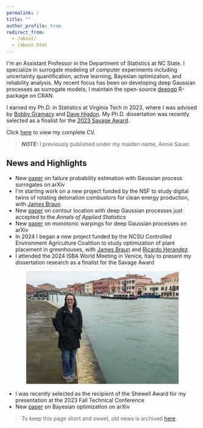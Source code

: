 ```yaml
---
permalink: /
title: ""
author_profile: true
redirect_from: 
  - /about/
  - /about.html
---
```


I'm an Assistant Professor in the Department of Statistics at NC State.  I specialize in surrogate modeling of computer experiments including uncertainty quantification, active learning, Bayesian optimization, and reliability analysis.  My recent focus has been on developing deep Gaussian processes as surrogate models; I maintain the open-source [deepgp](https://cran.r-project.org/package=deepgp) R-package on CRAN.   

I earned my Ph.D. in Statistics at Virginia Tech in 2023, where I was advised by [Bobby Gramacy](https://bobby.johnson-gramacy.com/) and [Dave Higdon](https://www.stat.vt.edu/people/stat-faculty/higdon-david.html).  My Ph.D. dissertation was recently selected as a finalist for the [2023 Savage Award](https://bayesian.org/project/savage-award/).

Click [here](/files/BoothCV.pdf) to view my complete CV.

> **_NOTE:_** I previously published under my maiden name, Annie Sauer.

News and Highlights
------

* New [paper](https://arxiv.org/pdf/2410.04496) on failure probability estimation with Gaussian process surrogates on arXiv
* I'm starting work on a new project funded by the NSF to study digital twins of rotating detonation combustors for clean energy production, with [James Braun](https://mae.ncsu.edu/people/james-braun/)
* New [paper](https://arxiv.org/pdf/2308.04420.pdf) on contour location with deep Gaussian processes just accepted to the *Annals of Applied Statistics*
* New [paper](https://arxiv.org/pdf/2408.01540) on monotonic warpings for deep Gaussian processes on arXiv
* In 2024 I began a new project funded by the NCSU Controlled Environment Agriculture Coalition to study optimization of plant placement in greenhouses, with [James Braun](https://mae.ncsu.edu/people/james-braun/) and [Ricardo Herandez](https://cals.ncsu.edu/horticultural-science/people/rhernan4/)
* I attended the 2024 ISBA World Meeting in Venice, Italy to present my dissertation research as a finalist for the Savage Award

<center><img src="/images/italy.jpg" width="400"></center>

* I was recently selected as the recipient of the Shewell Award for my presentation at the 2023 Fall Technical Conference
* New [paper](https://arxiv.org/pdf/2402.04922.pdf) on Bayesian optimization on arXiv

> To keep this page short and sweet, old news is archived [here](/news/).